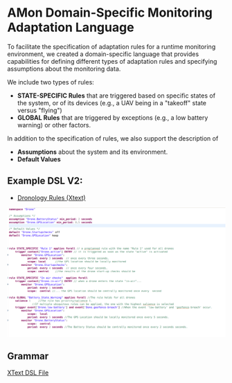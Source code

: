 
# AMon Domain-Specific Monitoring Adaptation Language

To facilitate the specification of adaptation rules for a runtime monitoring environment, we created a domain-specific language that provides capabilities for defining different types of adaptation rules and specifying assumptions about the monitoring data.

We include two types of rules:

- **STATE-SPECIFIC Rules**  that are triggered based on specific states of the system, or of its devices (e.g., a UAV being in a "takeoff" state versus "flying")
- **GLOBAL Rules** that are triggered by exceptions (e.g., a low battery warning) or other factors.

In addition to the specification of rules, we also support the description of 
- **Assumptions** about the system and its environment.
- **Default Values**


## Example DSL V2: 

 - [Dronology Rules (Xtext)](examples/drone_v2.mondsl)



![image](examples/dsl_v2.png)





## Grammar

[XText DSL File](Dsl.xtext)
